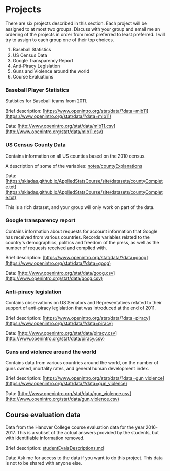 # Projects

There are six projects described in this section. Each project will be assigned to at most two groups. Discuss with your group and email me an ordering of the projects in order from most preferred to least preferred. I will try to assign to each group one of their top choices.

1. Baseball Statistics
2. US Census Data
3. Google Transparency Report
4. Anti-Piracy Legislation
5. Guns and Violence around the world
6. Course Evaluations

### Baseball Player Statistics

Statistics for Baseball teams from 2011.

Brief description: [https://www.openintro.org/stat/data/?data=mlb11](https://www.openintro.org/stat/data/?data=mlb11)

Data: [http://www.openintro.org/stat/data/mlb11.csv](http://www.openintro.org/stat/data/mlb11.csv)

### US Census County Data

Contains information on all US counties based on the 2010 census.

A description of some of the variables: [notes/countyExplanations](countyExplanations.md)

Data: [https://skiadas.github.io/AppliedStatsCourse/site/datasets/countyComplete.txt](https://skiadas.github.io/AppliedStatsCourse/site/datasets/countyComplete.txt)

This is a rich dataset, and your group will only work on part of the data.

### Google transparency report

Contains information about requests for account information that Google has received from various countries. Records variables related to the country's demographics, politics and freedom of the press, as well as the number of requests received and complied with.

Brief description: [https://www.openintro.org/stat/data/?data=goog](https://www.openintro.org/stat/data/?data=goog)

Data: [http://www.openintro.org/stat/data/goog.csv](http://www.openintro.org/stat/data/goog.csv)

### Anti-piracy legislation

Contains observations on US Senators and Representatives related to their support of anti-piracy legislation that was introduced at the end of 2011.

Brief description: [https://www.openintro.org/stat/data/?data=piracy](https://www.openintro.org/stat/data/?data=piracy)

Data: [http://www.openintro.org/stat/data/piracy.csv](http://www.openintro.org/stat/data/piracy.csv)

### Guns and violence around the world

Contains data from various countries around the world, on the number of guns owned, mortality rates, and general human development index.

Brief description: [https://www.openintro.org/stat/data/?data=gun_violence](https://www.openintro.org/stat/data/?data=gun_violence)

Data: [http://www.openintro.org/stat/data/gun_violence.csv](http://www.openintro.org/stat/data/gun_violence.csv)

## Course evaluation data

Data from the Hanover College course evaluation data for the year 2016-2017. This is a subset of the actual answers provided by the students, but with identifiable information removed.

Brief description: [studentEvalsDescriptions.md](studentEvalsDescriptions.md)

Data: Ask me for access to the data if you want to do this project. This data is not to be shared with anyone else.
